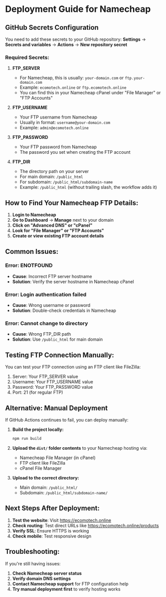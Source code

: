 # Deployment Guide for Namecheap

## GitHub Secrets Configuration

You need to add these secrets to your GitHub repository:
**Settings** → **Secrets and variables** → **Actions** → **New repository secret**

### Required Secrets:

1. **FTP_SERVER**
   - For Namecheap, this is usually: `your-domain.com` or `ftp.your-domain.com`
   - Example: `ecomotech.online` or `ftp.ecomotech.online`
   - You can find this in your Namecheap cPanel under "File Manager" or "FTP Accounts"

2. **FTP_USERNAME**
   - Your FTP username from Namecheap
   - Usually in format: `username@your-domain.com`
   - Example: `admin@ecomotech.online`

3. **FTP_PASSWORD**
   - Your FTP password from Namecheap
   - The password you set when creating the FTP account

4. **FTP_DIR**
   - The directory path on your server
   - For main domain: `/public_html`
   - For subdomain: `/public_html/subdomain-name`
   - Example: `/public_html` (without trailing slash, the workflow adds it)

## How to Find Your Namecheap FTP Details:

1. **Login to Namecheap**
2. **Go to Dashboard** → **Manage** next to your domain
3. **Click on "Advanced DNS" or "cPanel"**
4. **Look for "File Manager" or "FTP Accounts"**
5. **Create or view existing FTP account details**

## Common Issues:

### Error: ENOTFOUND
- **Cause**: Incorrect FTP server hostname
- **Solution**: Verify the server hostname in Namecheap cPanel

### Error: Login authentication failed
- **Cause**: Wrong username or password
- **Solution**: Double-check credentials in Namecheap

### Error: Cannot change to directory
- **Cause**: Wrong FTP_DIR path
- **Solution**: Use `/public_html` for main domain

## Testing FTP Connection Manually:

You can test your FTP connection using an FTP client like FileZilla:
1. Server: Your FTP_SERVER value
2. Username: Your FTP_USERNAME value  
3. Password: Your FTP_PASSWORD value
4. Port: 21 (for regular FTP)

## Alternative: Manual Deployment

If GitHub Actions continues to fail, you can deploy manually:

1. **Build the project locally:**
   ```bash
   npm run build
   ```

2. **Upload the `dist/` folder contents** to your Namecheap hosting via:
   - Namecheap File Manager (in cPanel)
   - FTP client like FileZilla
   - cPanel File Manager

3. **Upload to the correct directory:**
   - Main domain: `/public_html/`
   - Subdomain: `/public_html/subdomain-name/`

## Next Steps After Deployment:

1. **Test the website**: Visit https://ecomotech.online
2. **Check routing**: Test direct URLs like https://ecomotech.online/products
3. **Verify SSL**: Ensure HTTPS is working
4. **Check mobile**: Test responsive design

## Troubleshooting:

If you're still having issues:
1. **Check Namecheap server status**
2. **Verify domain DNS settings**
3. **Contact Namecheap support** for FTP configuration help
4. **Try manual deployment first** to verify hosting works
